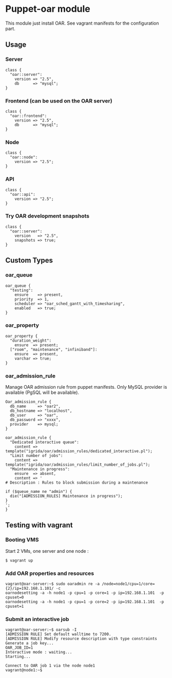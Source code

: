 # Puppet-oar module

This module just install OAR. See vagrant manifests for the configuration part.

## Usage


### Server

    class {
      "oar::server":
        version => "2.5",
        db      => "mysql";
    }

### Frontend (can be used on the OAR server)

    class {
      "oar::frontend":
        version => "2.5",
        db      => "mysql";
    }

### Node

    class {
      "oar::node":
        version => "2.5";
    }

### API

    class {
      "oar::api":
        version => "2.5";
    }

### Try OAR development snapshots

    class {
      "oar::server":
        version   => "2.5",
        snapshots => true;
    }


## Custom Types

### oar_queue

    oar_queue {
      "testing":
        ensure    => present,
        priority  => 1,
        scheduler => "oar_sched_gantt_with_timesharing",
        enabled   => true;
    }


### oar_property

    oar_property {
      "duration_weight":
        ensure  => present;
      ["room", "maintenance", "infiniband"]:
        ensure  => present,
        varchar => true;
    }


### oar_admission_rule

Manage OAR admission rule from puppet manifests. Only MySQL provider is available (PgSQL will be available).

    Oar_admission_rule {
      db_name     => "oar2",
      db_hostname => "localhost",
      db_user     => "oar",
      db_password => "xxxx",
      provider    => mysql;
    }
    
    oar_admission_rule {
      "Dedicated interactive queue":
        content => template("igrida/oar/admission_rules/dedicated_interactive.pl");
      "Limit number of jobs":
        content => template("igrida/oar/admission_rules/limit_number_of_jobs.pl");
      "Maintenance in progress":
        ensure  => absent,
        content => '
    # Description : Rules to block submission during a maintenance
    
    if ($queue_name ne "admin") {
      die("[ADMISSION_RULES] Maintenance in progress");
    }
    ';
    }

## Testing with vagrant

### Booting VMS

Start 2 VMs, one server and one node :

    $ vagrant up

### Add OAR properties and resources

    vagrant@oar-server:~$ sudo oaradmin re -a /node=node1/cpu=1/core={2}/ip=192.168.1.101/ -c
    oarnodesetting -a -h node1 -p cpu=1 -p core=1 -p ip=192.168.1.101  -p cpuset=0
    oarnodesetting -a -h node1 -p cpu=1 -p core=2 -p ip=192.168.1.101  -p cpuset=1

### Submit an interactive job

    vagrant@oar-server:~$ oarsub -I
    [ADMISSION RULE] Set default walltime to 7200.
    [ADMISSION RULE] Modify resource description with type constraints
    Generate a job key...
    OAR_JOB_ID=1
    Interactive mode : waiting...
    Starting...

    Connect to OAR job 1 via the node node1
    vagrant@node1:~$

